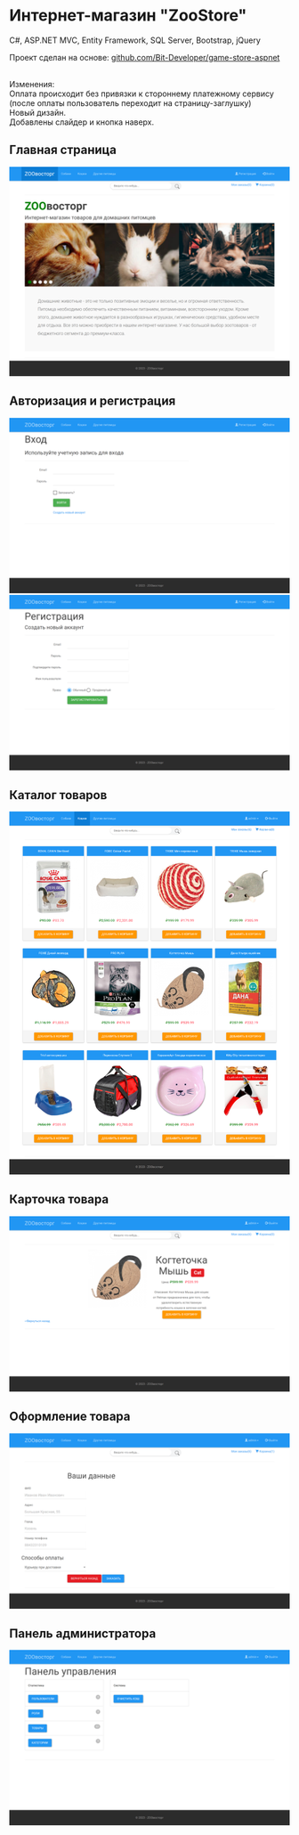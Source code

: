 # Интернет-магазин "ZooStore"

C#, ASP.NET MVC, Entity Framework, SQL Server, Bootstrap, jQuery

Проект сделан на основе: <a href="https://github.com/Bit-Developer/game-store-aspnet">github.com/Bit-Developer/game-store-aspnet</a>

<br>Изменения:
<br>Оплата происходит без привязки к стороннему платежному сервису (после оплаты пользователь переходит на страницу-заглушку)
<br>Новый дизайн.
<br>Добавлены слайдер и кнопка наверх.

## Главная страница
![](1.png)

## Авторизация и регистрация
![](2.png)
![](3.png)

## Каталог товаров
![](4.png)

## Карточка товара
![](5.png)

## Оформление товара
![](6.png)

## Панель администратора
![](7.png)
